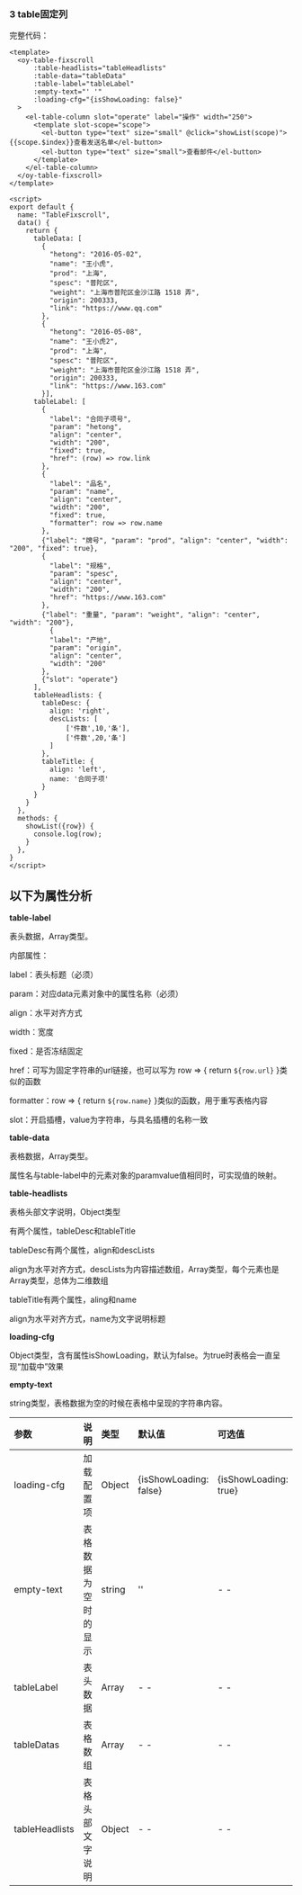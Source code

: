 ### 3 table固定列



完整代码：

```vue
<template>
  <oy-table-fixscroll
      :table-headlists="tableHeadlists"
      :table-data="tableData"
      :table-label="tableLabel"
      :empty-text="' '"
      :loading-cfg="{isShowLoading: false}"
  >
    <el-table-column slot="operate" label="操作" width="250">
      <template slot-scope="scope">
        <el-button type="text" size="small" @click="showList(scope)">{{scope.$index}}查看发送名单</el-button>
        <el-button type="text" size="small">查看邮件</el-button>
      </template>
    </el-table-column>
  </oy-table-fixscroll>
</template>

<script>
export default {
  name: "TableFixscroll",
  data() {
    return {
      tableData: [
        {
          "hetong": "2016-05-02",
          "name": "王小虎",
          "prod": "上海",
          "spesc": "普陀区",
          "weight": "上海市普陀区金沙江路 1518 弄",
          "origin": 200333,
          "link": "https://www.qq.com"
        },
        {
          "hetong": "2016-05-08",
          "name": "王小虎2",
          "prod": "上海",
          "spesc": "普陀区",
          "weight": "上海市普陀区金沙江路 1518 弄",
          "origin": 200333,
          "link": "https://www.163.com"
        }],
      tableLabel: [
        {
          "label": "合同子项号",
          "param": "hetong",
          "align": "center",
          "width": "200",
          "fixed": true,
          "href": (row) => row.link
        },
        {
          "label": "品名",
          "param": "name",
          "align": "center",
          "width": "200",
          "fixed": true,
          "formatter": row => row.name
        },
        {"label": "牌号", "param": "prod", "align": "center", "width": "200", "fixed": true},
        {
          "label": "规格",
          "param": "spesc",
          "align": "center",
          "width": "200",
          "href": "https://www.163.com"
        },
        {"label": "重量", "param": "weight", "align": "center", "width": "200"},
          {
          "label": "产地",
          "param": "origin",
          "align": "center",
          "width": "200"
        },
        {"slot": "operate"}
      ],
      tableHeadlists: {
        tableDesc: {
          align: 'right',
          descLists: [
              ['件数',10,'条'],
              ['件数',20,'条']
          ]
        },
        tableTitle: {
          align: 'left',
          name: '合同子项'
        }
      }
    }
  },
  methods: {
    showList({row}) {
      console.log(row);
    }
  },
}
</script>
```



## 以下为属性分析

**table-label**

表头数据，Array<Object>类型。

内部属性：

label：表头标题（必须）

param：对应data元素对象中的属性名称（必须）

align：水平对齐方式

width：宽度

fixed：是否冻结固定

href：可写为固定字符串的url链接，也可以写为 row => { return `${row.url}` }类似的函数

formatter：row => { return `${row.name}` }类似的函数，用于重写表格内容

slot：开启插槽，value为字符串，与具名插槽的名称一致



**table-data**

表格数据，Array<Object>类型。

属性名与table-label中的元素对象的paramvalue值相同时，可实现值的映射。



**table-headlists**

表格头部文字说明，Object类型

有两个属性，tableDesc和tableTitle



tableDesc有两个属性，align和descLists

align为水平对齐方式，descLists为内容描述数组，Array类型，每个元素也是Array类型，总体为二维数组



tableTitle有两个属性，aling和name

align为水平对齐方式，name为文字说明标题



**loading-cfg**

Object类型，含有属性isShowLoading，默认为false。为true时表格会一直呈现“加载中”效果



**empty-text**

string类型，表格数据为空的时候在表格中呈现的字符串内容。



| 参数           | 说明                 | 类型   | 默认值                 | 可选值                |
| :------------- | :------------------- | :----- | :--------------------- | :-------------------- |
| loading-cfg    | 加载配置项           | Object | {isShowLoading: false} | {isShowLoading: true} |
| empty-text     | 表格数据为空时的显示 | string | ''                     | - -                   |
| tableLabel     | 表头数据             | Array  | - -                    | - -                   |
| tableDatas     | 表格数组             | Array  | - -                    | - -                   |
| tableHeadlists | 表格头部文字说明     | Object | - -                    | - -                   |